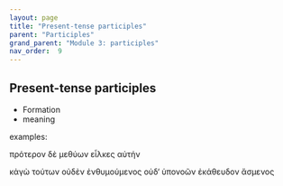 ```yaml
---
layout: page
title: "Present-tense participles"
parent: "Participles"
grand_parent: "Module 3: participles"
nav_order:  9
---
```


## Present-tense participles

- Formation
- meaning

examples:

πρότερον δὲ μεθύων εἷλκες αὐτήν

κἀγὼ τούτων οὐδὲν ἐνθυμούμενος οὐδ‘ ὑπονοῶν ἐκάθευδον ἄσμενος
